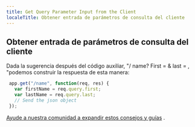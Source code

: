 ```yaml
---
title: Get Query Parameter Input from the Client
localeTitle: Obtener entrada de parámetros de consulta del cliente
---
```

## Obtener entrada de parámetros de consulta del cliente

Dada la sugerencia después del código auxiliar, "/ name? First = & last = , "podemos construir la respuesta de esta manera:

```javascript
 app.get("/name", function(req, res) { 
   var firstName = req.query.first; 
   var lastName = req.query.last; 
   // Send the json object 
 }); 
```

[Ayude a nuestra comunidad a expandir estos consejos y guías](https://github.com/freecodecamp/guides/tree/master/src/pages/certifications/apis-and-microservices/basic-node-and-express/get-query-parameter-input-from-the-client/index.md) .